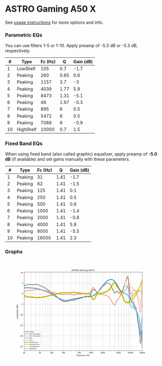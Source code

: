 # ASTRO Gaming A50 X
See [usage instructions](https://github.com/jaakkopasanen/AutoEq#usage) for more options and info.

### Parametric EQs
You can use filters 1-5 or 1-10. Apply preamp of -5.3 dB or -5.3 dB, respectively.

|   # | Type      |   Fc (Hz) |    Q |   Gain (dB) |
|-----|-----------|-----------|------|-------------|
|   1 | LowShelf  |       105 | 0.7  |        -1.7 |
|   2 | Peaking   |       260 | 0.65 |         0.6 |
|   3 | Peaking   |      1157 | 3.7  |        -3   |
|   4 | Peaking   |      4039 | 1.77 |         5.9 |
|   5 | Peaking   |      8473 | 1.31 |        -5.1 |
|   6 | Peaking   |        48 | 1.97 |        -0.3 |
|   7 | Peaking   |       895 | 6    |         0.5 |
|   8 | Peaking   |      5472 | 6    |         0.5 |
|   9 | Peaking   |      7088 | 6    |        -0.9 |
|  10 | HighShelf |     10000 | 0.7  |         1.5 |

### Fixed Band EQs
When using fixed band (also called graphic) equalizer, apply preamp of **-5.0 dB** (if available) and set gains manually with these parameters.

|   # | Type    |   Fc (Hz) |    Q |   Gain (dB) |
|-----|---------|-----------|------|-------------|
|   1 | Peaking |        31 | 1.41 |        -1.7 |
|   2 | Peaking |        62 | 1.41 |        -1.5 |
|   3 | Peaking |       125 | 1.41 |         0.1 |
|   4 | Peaking |       250 | 1.41 |         0.5 |
|   5 | Peaking |       500 | 1.41 |         0.6 |
|   6 | Peaking |      1000 | 1.41 |        -1.4 |
|   7 | Peaking |      2000 | 1.41 |        -0.8 |
|   8 | Peaking |      4000 | 1.41 |         5.8 |
|   9 | Peaking |      8000 | 1.41 |        -5.5 |
|  10 | Peaking |     16000 | 1.41 |         2.3 |

### Graphs
![](./ASTRO%20Gaming%20A50%20X.png)
